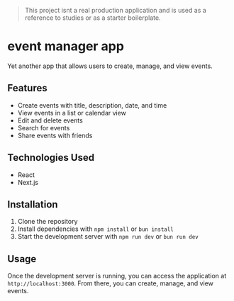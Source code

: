 > This project isnt a real production application and is used as a reference to studies or as a starter boilerplate.

# event manager app

Yet another app that allows users to create, manage, and view events.

## Features

 - Create events with title, description, date, and time
 - View events in a list or calendar view
 - Edit and delete events
 - Search for events
 - Share events with friends

## Technologies Used

 - React
 - Next.js

## Installation

1. Clone the repository
2. Install dependencies with `npm install` or `bun install`
3. Start the development server with `npm run dev` or `bun run dev`

## Usage

Once the development server is running, you can access the application at `http://localhost:3000`. From there, you can create, manage, and view events.
